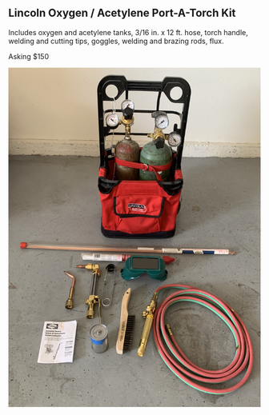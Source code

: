 ## Lincoln Oxygen / Acetylene Port-A-Torch Kit

Includes oxygen and acetylene tanks, 3/16 in. x 12 ft. hose, torch handle, welding and cutting tips, goggles, welding and brazing rods, flux.

Asking $150

![](torch-kit-main.jpg)